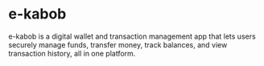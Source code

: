 # e-kabob

e-kabob is a digital wallet and transaction management app that lets users securely manage funds, transfer money, track balances, and view transaction history, all in one platform.
